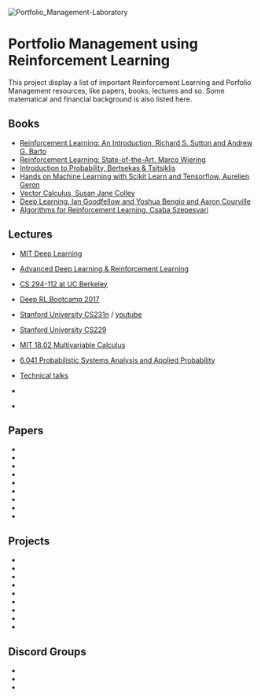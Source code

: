 ![Portfolio_Management-Laboratory](https://img.shields.io/badge/Portfolio_Management-Laboratory-c2c505.svg?colorA=ca20c0&longCache=true&style=for-the-badge "Reinforcement_Learning-and_Portfolio_Management")

# Portfolio Management using Reinforcement Learning

This project display a list of important Reinforcement Learning and Porfolio Management resources, like papers, books, lectures and so. Some matematical and financial background is also listed here.
  
## Books
* [Reinforcement Learning: An Introduction, Richard S. Sutton and Andrew G. Barto](https://web.stanford.edu/class/psych209/Readings/SuttonBartoIPRLBook2ndEd.pdf)
* [Reinforcement Learning: State-of-the-Art, Marco Wiering](/books/ReinforcementLearningState-of-the-Art.pdf)
* [Introduction to Probability, Bertsekas & Tsitsiklis](/books/Math--Bertsekas_Tsitsiklis_Introduction_to_probability.pdf)
* [Hands on Machine Learning with Scikit Learn and Tensorflow, Aurelien Geron](/books/Hands%20on%20Machine%20Learning%20with%20Scikit%20Learn%20and%20Tensorflow.pdf)
* [Vector Calculus, Susan Jane Colley](/books/Vector%20Calculus.pdf)
* [Deep Learning, Ian Goodfellow and Yoshua Bengio and Aaron Courville](/books/deeplearningbook.pdf)
* [Algorithms for Reinforcement Learning, Csaba Szepesvari](/books/RLAlgsInMDPs.pdf)

## Lectures
* [MIT Deep Learning](https://www.youtube.com/playlist?list=PLrAXtmErZgOeiKm4sgNOknGvNjby9efdf)
* [Advanced Deep Learning & Reinforcement Learning](https://www.youtube.com/playlist?list=PLqYmG7hTraZDNJre23vqCGIVpfZ_K2RZs)
* [CS 294-112 at UC Berkeley](http://rail.eecs.berkeley.edu/deeprlcourse/)
* [Deep RL Bootcamp 2017](https://www.youtube.com/playlist?list=PLAdk-EyP1ND8MqJEJnSvaoUShrAWYe51U)
* [Stanford University CS231n](http://cs231n.github.io/) / [youtube](https://www.youtube.com/playlist?list=PLC1qU-LWwrF64f4QKQT-Vg5Wr4qEE1Zxk)
* [Stanford University CS229](https://www.youtube.com/playlist?list=PLA89DCFA6ADACE599)
* [MIT 18.02 Multivariable Calculus](https://www.youtube.com/playlist?list=PL4C4C8A7D06566F38)
* [6.041 Probabilistic Systems Analysis and Applied Probability](https://www.youtube.com/playlist?list=PLUl4u3cNGP61MdtwGTqZA0MreSaDybji8)
* [Technical talks](https://www.youtube.com/playlist?list=PLqYmG7hTraZCuaG0h0DDn_YPleGLLAEkK)

* []()
* []()


## Papers
* []()
* []()
* []()
* []()
* []()
* []()
* []()
* []()
* []()

## Projects
* []()
* []()
* []()
* []()
* []()
* []()
* []()
* []()
* []()

## Discord Groups

* []()
* []()
* []()
